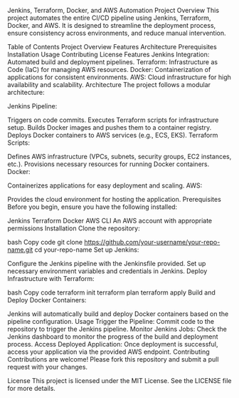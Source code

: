 Jenkins, Terraform, Docker, and AWS Automation Project
Overview
This project automates the entire CI/CD pipeline using Jenkins, Terraform, Docker, and AWS. It is designed to streamline the deployment process, ensure consistency across environments, and reduce manual intervention.

Table of Contents
Project Overview
Features
Architecture
Prerequisites
Installation
Usage
Contributing
License
Features
Jenkins Integration: Automated build and deployment pipelines.
Terraform: Infrastructure as Code (IaC) for managing AWS resources.
Docker: Containerization of applications for consistent environments.
AWS: Cloud infrastructure for high availability and scalability.
Architecture
The project follows a modular architecture:

Jenkins Pipeline:

Triggers on code commits.
Executes Terraform scripts for infrastructure setup.
Builds Docker images and pushes them to a container registry.
Deploys Docker containers to AWS services (e.g., ECS, EKS).
Terraform Scripts:

Defines AWS infrastructure (VPCs, subnets, security groups, EC2 instances, etc.).
Provisions necessary resources for running Docker containers.
Docker:

Containerizes applications for easy deployment and scaling.
AWS:

Provides the cloud environment for hosting the application.
Prerequisites
Before you begin, ensure you have the following installed:

Jenkins
Terraform
Docker
AWS CLI
An AWS account with appropriate permissions
Installation
Clone the repository:

bash
Copy code
git clone https://github.com/your-username/your-repo-name.git
cd your-repo-name
Set up Jenkins:

Configure the Jenkins pipeline with the Jenkinsfile provided.
Set up necessary environment variables and credentials in Jenkins.
Deploy Infrastructure with Terraform:

bash
Copy code
terraform init
terraform plan
terraform apply
Build and Deploy Docker Containers:

Jenkins will automatically build and deploy Docker containers based on the pipeline configuration.
Usage
Trigger the Pipeline: Commit code to the repository to trigger the Jenkins pipeline.
Monitor Jenkins Jobs: Check the Jenkins dashboard to monitor the progress of the build and deployment process.
Access Deployed Application: Once deployment is successful, access your application via the provided AWS endpoint.
Contributing
Contributions are welcome! Please fork this repository and submit a pull request with your changes.

License
This project is licensed under the MIT License. See the LICENSE file for more details.
